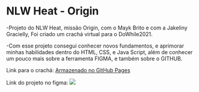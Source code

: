 <h1> NLW Heat - Origin </h1>

-Projeto do NLW Heat, missão Origin, com o Mayk Brito e com a Jakeliny Gracielly, Foi criado um crachá virtual para o DoWhile2021.

-Com esse projeto consegui conhecer novos fundamentos, e aprimorar minhas habilidades dentro do HTML, CSS, e Java Script, além de conhecer um pouco mais sobre a ferramenta FIGMA, e também sobre o GITHUB.

Link para o crachá: <a href="https://guilherme-goncalves-de-souza.github.io/cracha-nlw/" target="_blank"> Armazenado no GitHub Pages </a>

Link do projeto no figma: <a href="https://www.figma.com/community/file/1031698737363668691" target="_blank"> <img src="https://img.shields.io/badge/Figma-F24E1E?style=for-the-badge&logo=figma&logoColor=white"> </a>
